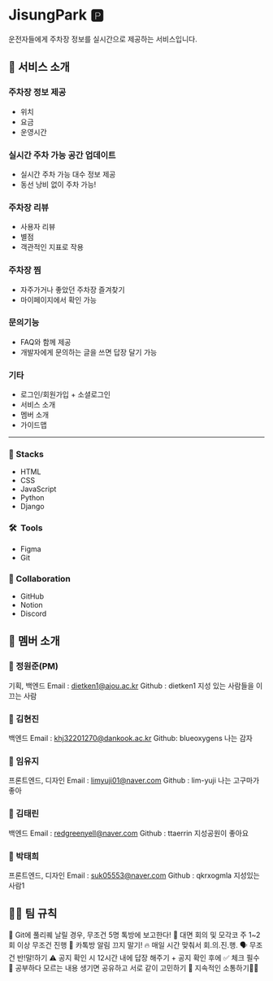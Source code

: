 # JisungPark 🅿️
운전자들에게 주차장 정보를 실시간으로 제공하는 서비스입니다.

## 📲  서비스 소개
### 주차장 정보 제공
- 위치
- 요금
- 운영시간

### 실시간 주차 가능 공간 업데이트
- 실시간 주차 가능 대수 정보 제공
- 동선 낭비 없이 주차 가능!

### 주차장 리뷰
- 사용자 리뷰
- 별점
- 객관적인 지표로 작용

### 주차장 찜
- 자주가거나 좋았던 주차장 즐겨찾기
- 마이페이지에서 확인 가능

### 문의기능
- FAQ와 함께 제공
- 개발자에게 문의하는 글을 쓰면 답장 달기 가능

### 기타
- 로그인/회원가입 + 소셜로그인
- 서비스 소개
- 멤버 소개
- 가이드맵
---
### 🚀  Stacks
- HTML
- CSS
- JavaScript
- Python
- Django

### 🛠  Tools
- Figma
- Git

### 👥  Collaboration
- GitHub
- Notion
- Discord

## 👥  멤버 소개

### 📌  정원준(PM)
기획, 백엔드
Email : dietken1@ajou.ac.kr
Github : dietken1
지성 있는 사람들을 이끄는 사람

### 📌  김현진
백엔드
Email : khj32201270@dankook.ac.kr
Github: blueoxygens
나는 감자

### 📌  임유지
프론트엔드, 디자인
Email : limyuji01@naver.com
Github : lim-yuji
나는 고구마가 좋아

### 📌  김태린
백엔드
Email : redgreenyell@naver.com
Github : ttaerrin
지성공원이 좋아요

### 📌  박태희
프론트엔드, 디자인
Email : suk05553@naver.com
Github : qkrxogmla
지성있는 사람1

##  🤙🏻 팀 규칙

📌 Git에 풀리퀘 날릴 경우, 무조건 5명 톡방에 보고한다!
🍎 대면 회의 및 모각코 주 1~2회 이상 무조건 진행
🍪 카톡방 알림 끄지 말기!
🔥 매일 시간 맞춰서 회.의.진.행.
🗣 무조건 반!말!하기
⚠️ 공지 확인 시 12시간 내에 답장 해주기 + 공지 확인 후에 ✅ 체크 필수
📝 공부하다 모르는 내용 생기면 공유하고 서로 같이 고민하기
💬 지속적인 소통하기🤙🏻
